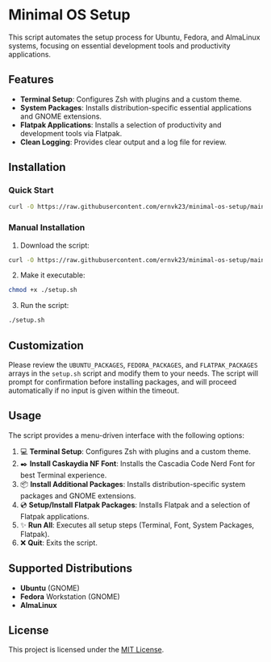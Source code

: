# Minimal OS Setup

This script automates the setup process for Ubuntu, Fedora, and AlmaLinux systems, focusing on essential development tools and productivity applications.
 
## Features

- **Terminal Setup**: Configures Zsh with plugins and a custom theme.
- **System Packages**: Installs distribution-specific essential applications and GNOME extensions.
- **Flatpak Applications**: Installs a selection of productivity and development tools via Flatpak.
- **Clean Logging**: Provides clear output and a log file for review.

## Installation

### Quick Start
```bash
curl -O https://raw.githubusercontent.com/ernvk23/minimal-os-setup/main/setup.sh && chmod +x ./setup.sh && ./setup.sh
```

### Manual Installation
1. Download the script:
```bash
curl -O https://raw.githubusercontent.com/ernvk23/minimal-os-setup/main/setup.sh
```

2. Make it executable:
```bash
chmod +x ./setup.sh
```

3. Run the script:
```bash
./setup.sh
```

## Customization

Please review the `UBUNTU_PACKAGES`, `FEDORA_PACKAGES`, and `FLATPAK_PACKAGES` arrays in the `setup.sh` script and modify them to your needs. The script will prompt for confirmation before installing packages, and will proceed automatically if no input is given within the timeout.

## Usage

The script provides a menu-driven interface with the following options:

1. 💻 **Terminal Setup**: Configures Zsh with plugins and a custom theme.
2. ✒️ **Install Caskaydia NF Font**: Installs the Cascadia Code Nerd Font for best Terminal experience.
3. 📦 **Install Additional Packages**: Installs distribution-specific system packages and GNOME extensions.
4. 💿 **Setup/Install Flatpak Packages**: Installs Flatpak and a selection of Flatpak applications.
5. ✨ **Run All**: Executes all setup steps (Terminal, Font, System Packages, Flatpak).
6. ❌ **Quit**: Exits the script.

## Supported Distributions

- **Ubuntu** (GNOME)
- **Fedora** Workstation (GNOME)
- **AlmaLinux** 

## License

This project is licensed under the [MIT License](LICENSE.md).
